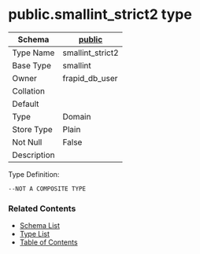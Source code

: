 # public.smallint_strict2 type

| Schema | [public](../../schemas/public.md) |
| ------ | ----------------------------------------------- |
| Type Name | smallint_strict2 |
| Base Type | smallint |
| Owner | frapid_db_user |
| Collation |  |
| Default |  |
| Type | Domain |
| Store Type | Plain |
| Not Null | False |
| Description |  |

Type Definition:

```plpgsql
--NOT A COMPOSITE TYPE
```


### Related Contents
* [Schema List](../../schemas.md)
* [Type List](../../types.md)
* [Table of Contents](../../README.md)

